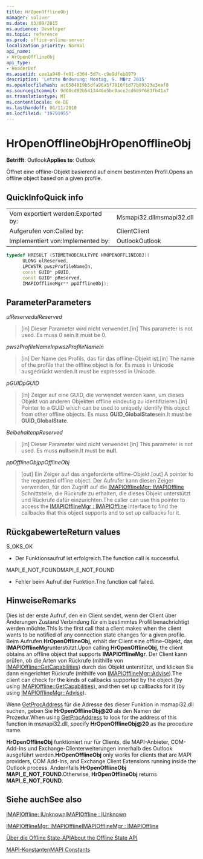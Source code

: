 ```yaml
---
title: HrOpenOfflineObj
manager: soliver
ms.date: 03/09/2015
ms.audience: Developer
ms.topic: reference
ms.prod: office-online-server
localization_priority: Normal
api_name:
- HrOpenOfflineObj
api_type:
- HeaderDef
ms.assetid: cee1a940-fe01-d364-5d7c-c9e9dfeb8979
description: 'Letzte �nderung: Montag, 9. M�rz 2015'
ms.openlocfilehash: ac6584819b5dfa96a5f7816f1d77b89323e3eaf8
ms.sourcegitcommit: 9d60cd82b5413446e5bc8ace2cd689f683fb41a7
ms.translationtype: MT
ms.contentlocale: de-DE
ms.lasthandoff: 06/11/2018
ms.locfileid: "19791955"
---
```

# <a name="hropenofflineobj"></a><span data-ttu-id="595b3-103">HrOpenOfflineObj</span><span class="sxs-lookup"><span data-stu-id="595b3-103">HrOpenOfflineObj</span></span>

  
  
<span data-ttu-id="595b3-104">**Betrifft**: Outlook</span><span class="sxs-lookup"><span data-stu-id="595b3-104">**Applies to**: Outlook</span></span> 
  
<span data-ttu-id="595b3-105">Öffnet eine offline-Objekt basierend auf einem bestimmten Profil.</span><span class="sxs-lookup"><span data-stu-id="595b3-105">Opens an offline object based on a given profile.</span></span>
  
## <a name="quick-info"></a><span data-ttu-id="595b3-106">QuickInfo</span><span class="sxs-lookup"><span data-stu-id="595b3-106">Quick info</span></span>

|||
|:-----|:-----|
|<span data-ttu-id="595b3-107">Vom exportiert werden:</span><span class="sxs-lookup"><span data-stu-id="595b3-107">Exported by:</span></span>  <br/> |<span data-ttu-id="595b3-108">Msmapi32.dll</span><span class="sxs-lookup"><span data-stu-id="595b3-108">msmapi32.dll</span></span>  <br/> |
|<span data-ttu-id="595b3-109">Aufgerufen von:</span><span class="sxs-lookup"><span data-stu-id="595b3-109">Called by:</span></span>  <br/> |<span data-ttu-id="595b3-110">Client</span><span class="sxs-lookup"><span data-stu-id="595b3-110">Client</span></span>  <br/> |
|<span data-ttu-id="595b3-111">Implementiert von:</span><span class="sxs-lookup"><span data-stu-id="595b3-111">Implemented by:</span></span>  <br/> |<span data-ttu-id="595b3-112">Outlook</span><span class="sxs-lookup"><span data-stu-id="595b3-112">Outlook</span></span>  <br/> |
   
```cpp
typedef HRESULT (STDMETHODCALLTYPE HROPENOFFLINEOBJ)( 
      ULONG ulReserved, 
      LPCWSTR pwszProfileNameIn, 
      const GUID* pGUID, 
      const GUID* pReserved, 
      IMAPIOfflineMgr** ppOfflineObj); 

```

## <a name="parameters"></a><span data-ttu-id="595b3-113">Parameter</span><span class="sxs-lookup"><span data-stu-id="595b3-113">Parameters</span></span>

 <span data-ttu-id="595b3-114">_ulReserved_</span><span class="sxs-lookup"><span data-stu-id="595b3-114">_ulReserved_</span></span>
  
> <span data-ttu-id="595b3-115">[in] Dieser Parameter wird nicht verwendet.</span><span class="sxs-lookup"><span data-stu-id="595b3-115">[in] This parameter is not used.</span></span> <span data-ttu-id="595b3-116">Es muss 0 sein.</span><span class="sxs-lookup"><span data-stu-id="595b3-116">It must be 0.</span></span>
    
 <span data-ttu-id="595b3-117">_pwszProfileNameIn_</span><span class="sxs-lookup"><span data-stu-id="595b3-117">_pwszProfileNameIn_</span></span>
  
> <span data-ttu-id="595b3-118">[in] Der Name des Profils, das für das offline-Objekt ist.</span><span class="sxs-lookup"><span data-stu-id="595b3-118">[in] The name of the profile that the offline object is for.</span></span> <span data-ttu-id="595b3-119">Es muss in Unicode ausgedrückt werden.</span><span class="sxs-lookup"><span data-stu-id="595b3-119">It must be expressed in Unicode.</span></span> 
    
 <span data-ttu-id="595b3-120">_pGUID_</span><span class="sxs-lookup"><span data-stu-id="595b3-120">_pGUID_</span></span>
  
> <span data-ttu-id="595b3-121">[in] Zeiger auf eine GUID, die verwendet werden kann, um dieses Objekt von anderen Objekten offline eindeutig zu identifizieren.</span><span class="sxs-lookup"><span data-stu-id="595b3-121">[in] Pointer to a GUID which can be used to uniquely identify this object from other offline objects.</span></span> <span data-ttu-id="595b3-122">Es muss **GUID_GlobalState**sein.</span><span class="sxs-lookup"><span data-stu-id="595b3-122">It must be **GUID_GlobalState**.</span></span>
    
 <span data-ttu-id="595b3-123">_Beibehalten_</span><span class="sxs-lookup"><span data-stu-id="595b3-123">_pReserved_</span></span>
  
> <span data-ttu-id="595b3-124">[in] Dieser Parameter wird nicht verwendet.</span><span class="sxs-lookup"><span data-stu-id="595b3-124">[in] This parameter is not used.</span></span> <span data-ttu-id="595b3-125">Es muss **null**sein.</span><span class="sxs-lookup"><span data-stu-id="595b3-125">It must be **null**.</span></span>
    
 <span data-ttu-id="595b3-126">_ppOfflineObj_</span><span class="sxs-lookup"><span data-stu-id="595b3-126">_ppOfflineObj_</span></span>
  
> <span data-ttu-id="595b3-127">[out] Ein Zeiger auf das angeforderte offline-Objekt.</span><span class="sxs-lookup"><span data-stu-id="595b3-127">[out] A pointer to the requested offline object.</span></span> <span data-ttu-id="595b3-128">Der Aufrufer kann diesen Zeiger verwenden, für den Zugriff auf die [IMAPIOfflineMgr: IMAPIOffline](imapiofflinemgrimapioffline.md) Schnittstelle, die Rückrufe zu erhalten, die dieses Objekt unterstützt und Rückrufe dafür einzurichten.</span><span class="sxs-lookup"><span data-stu-id="595b3-128">The caller can use this pointer to access the [IMAPIOfflineMgr : IMAPIOffline](imapiofflinemgrimapioffline.md) interface to find the callbacks that this object supports and to set up callbacks for it.</span></span> 
    
## <a name="return-values"></a><span data-ttu-id="595b3-129">Rückgabewerte</span><span class="sxs-lookup"><span data-stu-id="595b3-129">Return values</span></span>

<span data-ttu-id="595b3-130">S_OK</span><span class="sxs-lookup"><span data-stu-id="595b3-130">S_OK</span></span> 
  
- <span data-ttu-id="595b3-131">Der Funktionsaufruf ist erfolgreich.</span><span class="sxs-lookup"><span data-stu-id="595b3-131">The function call is successful.</span></span>
    
<span data-ttu-id="595b3-132">MAPI_E_NOT_FOUND</span><span class="sxs-lookup"><span data-stu-id="595b3-132">MAPI_E_NOT_FOUND</span></span>
  
- <span data-ttu-id="595b3-133">Fehler beim Aufruf der Funktion.</span><span class="sxs-lookup"><span data-stu-id="595b3-133">The function call failed.</span></span>
    
## <a name="remarks"></a><span data-ttu-id="595b3-134">Hinweise</span><span class="sxs-lookup"><span data-stu-id="595b3-134">Remarks</span></span>

<span data-ttu-id="595b3-135">Dies ist der erste Aufruf, den ein Client sendet, wenn der Client über Änderungen Zustand Verbindung für ein bestimmtes Profil benachrichtigt werden möchte.</span><span class="sxs-lookup"><span data-stu-id="595b3-135">This is the first call that a client makes when the client wants to be notified of any connection state changes for a given profile.</span></span> <span data-ttu-id="595b3-136">Beim Aufrufen **HrOpenOfflineObj**, erhält der Client eine offline-Objekt, das **IMAPIOfflineMgr**unterstützt.</span><span class="sxs-lookup"><span data-stu-id="595b3-136">Upon calling **HrOpenOfflineObj**, the client obtains an offline object that supports **IMAPIOfflineMgr**.</span></span> <span data-ttu-id="595b3-137">Der Client kann prüfen, ob die Arten von Rückrufe (mithilfe von [IMAPIOffline::GetCapabilities](imapioffline-getcapabilities.md)) durch das Objekt unterstützt, und klicken Sie dann eingerichtet Rückrufe (mithilfe von [IMAPIOfflineMgr::Advise](imapiofflinemgr-advise.md)).</span><span class="sxs-lookup"><span data-stu-id="595b3-137">The client can check for the kinds of callbacks supported by the object (by using [IMAPIOffline::GetCapabilities](imapioffline-getcapabilities.md)), and then set up callbacks for it (by using [IMAPIOfflineMgr::Advise](imapiofflinemgr-advise.md)).</span></span>
  
<span data-ttu-id="595b3-138">Wenn [GetProcAddress](http://msdn.microsoft.com/en-us/library/ms683212.aspx) für die Adresse des dieser Funktion in msmapi32.dll suchen, geben Sie **HrOpenOfflineObj@20** als den Namen der Prozedur.</span><span class="sxs-lookup"><span data-stu-id="595b3-138">When using [GetProcAddress](http://msdn.microsoft.com/en-us/library/ms683212.aspx) to look for the address of this function in msmapi32.dll, specify **HrOpenOfflineObj@20** as the procedure name.</span></span> 
  
 <span data-ttu-id="595b3-139">**HrOpenOfflineObj** funktioniert nur für Clients, die MAPI-Anbieter, COM-Add-Ins und Exchange-Clienterweiterungen innerhalb des Outlook ausgeführt werden.</span><span class="sxs-lookup"><span data-stu-id="595b3-139">**HrOpenOfflineObj** only works for clients that are MAPI providers, COM Add-Ins, and Exchange Client Extensions running inside the Outlook process.</span></span> <span data-ttu-id="595b3-140">Andernfalls **HrOpenOfflineObj** **MAPI_E_NOT_FOUND**.</span><span class="sxs-lookup"><span data-stu-id="595b3-140">Otherwise, **HrOpenOfflineObj** returns **MAPI_E_NOT_FOUND**.</span></span> 
  
## <a name="see-also"></a><span data-ttu-id="595b3-141">Siehe auch</span><span class="sxs-lookup"><span data-stu-id="595b3-141">See also</span></span>



[<span data-ttu-id="595b3-142">IMAPIOffline: IUnknown</span><span class="sxs-lookup"><span data-stu-id="595b3-142">IMAPIOffline : IUnknown</span></span>](imapiofflineiunknown.md)
  
[<span data-ttu-id="595b3-143">IMAPIOfflineMgr: IMAPIOffline</span><span class="sxs-lookup"><span data-stu-id="595b3-143">IMAPIOfflineMgr : IMAPIOffline</span></span>](imapiofflinemgrimapioffline.md)


[<span data-ttu-id="595b3-144">Über die Offline State-API</span><span class="sxs-lookup"><span data-stu-id="595b3-144">About the Offline State API</span></span>](about-the-offline-state-api.md)
  
[<span data-ttu-id="595b3-145">MAPI-Konstanten</span><span class="sxs-lookup"><span data-stu-id="595b3-145">MAPI Constants</span></span>](mapi-constants.md)

